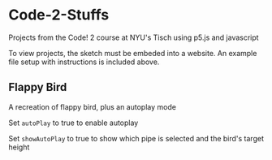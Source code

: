 # Code-2-Stuffs
Projects from the Code! 2 course at NYU's Tisch using p5.js and javascript

To view projects, the sketch must be embeded into a website. An example file setup with instructions is included above.

## Flappy Bird
A recreation of flappy bird, plus an autoplay mode

Set `autoPlay` to true to enable autoplay

Set `showAutoPlay` to true to show which pipe is selected and the bird's target height
